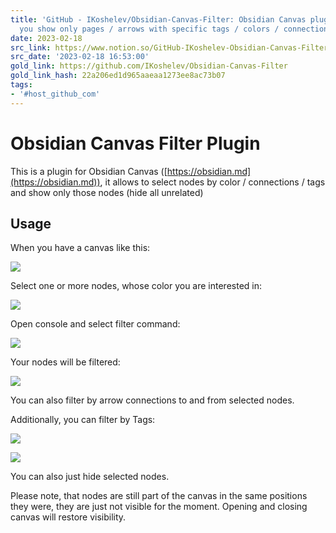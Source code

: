 ```yaml
---
title: 'GitHub - IKoshelev/Obsidian-Canvas-Filter: Obsidian Canvas plugin that let''s
  you show only pages / arrows with specific tags / colors / connections.'
date: 2023-02-18
src_link: https://www.notion.so/GitHub-IKoshelev-Obsidian-Canvas-Filter-Obsidian-Canvas-plugin-that-let-s-you-show-only-pages-a-45ffbb0ad3e9437887726471aeb1bb3a
src_date: '2023-02-18 16:53:00'
gold_link: https://github.com/IKoshelev/Obsidian-Canvas-Filter
gold_link_hash: 22a206ed1d965aaeaa1273ee8ac73b07
tags:
- '#host_github_com'
---
```


Obsidian Canvas Filter Plugin
=============================


This is a plugin for Obsidian Canvas ([https://obsidian.md](https://obsidian.md)),
it allows to select nodes by color / connections / tags and show
only those nodes (hide all unrelated)


Usage
-----


When you have a canvas like this:


[![](/IKoshelev/Obsidian-Canvas-Filter/raw/master/assets/All-visible.png)](/IKoshelev/Obsidian-Canvas-Filter/blob/master/assets/All-visible.png)


Select one or more nodes, whose color you are interested in:


[![](/IKoshelev/Obsidian-Canvas-Filter/raw/master/assets/Select-color.png)](/IKoshelev/Obsidian-Canvas-Filter/blob/master/assets/Select-color.png)


Open console and select filter command:


[![](/IKoshelev/Obsidian-Canvas-Filter/raw/master/assets/Menu.png)](/IKoshelev/Obsidian-Canvas-Filter/blob/master/assets/Menu.png)


Your nodes will be filtered:


[![](/IKoshelev/Obsidian-Canvas-Filter/raw/master/assets/Filtered-color.png)](/IKoshelev/Obsidian-Canvas-Filter/blob/master/assets/Filtered-color.png)


You can also filter by arrow connections to and from selected nodes.


Additionally, you can filter by Tags:


[![](/IKoshelev/Obsidian-Canvas-Filter/raw/master/assets/Filter-tags.png)](/IKoshelev/Obsidian-Canvas-Filter/blob/master/assets/Filter-tags.png)


[![](/IKoshelev/Obsidian-Canvas-Filter/raw/master/assets/Filtered-tag.png)](/IKoshelev/Obsidian-Canvas-Filter/blob/master/assets/Filtered-tag.png)


You can also just hide selected nodes.


Please note, that nodes are still part of the canvas in the same positions they were, they are just not visible for the moment. Opening and closing canvas will restore visibility.
